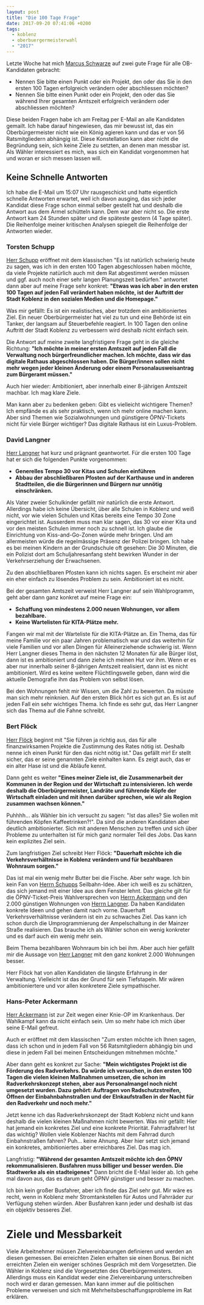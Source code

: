 ```yaml
---
layout: post
title: "Die 100 Tage Frage"
date: 2017-09-20 07:41:06 +0200
tags:
  - koblenz
  - oberbuergermeisterwahl
  - "2017"
---
```

Letzte Woche hat mich [Marcus Schwarze](https://twitter.com/marcusschwarze) auf zwei gute Frage für alle OB-Kandidaten gebracht:

* Nennen Sie bitte einen Punkt oder ein Projekt, den oder das Sie in den ersten 100 Tagen erfolgreich verändern oder abschliessen möchten?
* Nennen Sie bitte einen Punkt oder ein Projekt, den oder das Sie während Ihrer gesamten Amtszeit erfolgreich verändern oder abschliessen möchten?

Diese beiden Fragen habe ich am Freitag per E-Mail an alle Kandidaten gemailt. Ich habe darauf hingewiesen, das mir bewusst ist, das ein Oberbürgermeister nicht wie ein König agieren kann und das er von 56 Ratsmitgliedern abhängig ist. Diese Konstellation kann aber nicht die Begründung sein, sich keine Ziele zu setzten, an denen man messbar ist. Als Wähler interessiert es mich, was sich ein Kandidat vorgenommen hat und woran er sich messen lassen will.

## Keine Schnelle Antworten

Ich habe die E-Mail um 15:07 Uhr rausgeschickt und hatte eigentlich schnelle Antworten erwartet, weil ich davon ausging, das sich jeder Kandidat diese Frage schon einmal selber gestellt hat und deshalb die Antwort aus dem Ärmel schütteln kann. Dem war aber nicht so. Die erste Antwort kam 24 Stunden später und die späteste gestern (4 Tage später). Die Reihenfolge meiner kritischen Analysen spiegelt die Reihenfolge der Antworten wieder.

### Torsten Schupp

[Herr Schupp](/kandidaten/torsten_schupp.html) eröffnet mit dem klassischen "Es ist natürlich schwierig heute zu sagen, was ich in den ersten 100 Tagen abgeschlossen haben möchte, da viele Projekte natürlich auch mit dem Rat abgestimmt werden müssen und ggf. auch noch einer sehr langen Planungszeit bedürfen." antwortet dann aber auf meine Frage sehr konkret: **"Etwas was ich aber in den ersten 100 Tagen auf jeden Fall verändert haben möchte, ist der Auftritt der Stadt Koblenz in den sozialen Medien und die Homepage."**

Was mir gefällt: Es ist ein realistisches, aber trotzdem ein ambitioniertes Ziel. Ein neuer Oberbürgermeister hat viel zu tun und eine Behörde ist ein Tanker, der langsam auf Steuerbefehle reagiert. In 100 Tagen den online Auftritt der Stadt Koblenz zu verbessern wird deshalb nicht einfach sein.

Die Antwort auf meine zweite langfristigere Frage geht in die gleiche Richtung: **"Ich möchte in meiner ersten Amtszeit auf jeden Fall die Verwaltung noch bürgerfreundlicher machen. Ich möchte, dass wir das digitale Rathaus abgeschlossen haben. Die Bürger/innen sollen nicht mehr wegen jeder kleinen Änderung oder einem Personalausweisantrag zum Bürgeramt müssen."**

Auch hier wieder: Ambitioniert, aber innerhalb einer 8-jährigen Amtszeit machbar. Ich mag klare Ziele.

Man kann aber zu bedenken geben: Gibt es vielleicht wichtigere Themen? Ich empfände es als sehr praktisch, wenn ich mehr online machen kann. Aber sind Themen wie Sozialwohnungen und günstigere ÖPNV-Tickets nicht für viele Bürger wichtiger? Das digitale Rathaus ist ein Luxus-Problem.

### David Langner

[Herr Langner](/kandidaten/david_langner.html) hat kurz und prägnant geantwortet. Für die ersten 100 Tage hat er sich die folgenden Punkte vorgenommen:

- **Generelles Tempo 30 vor Kitas und Schulen einführen**
- **Abbau der abschließbaren Pfosten auf der Karthause und in anderen Stadtteilen, die die Bürgerinnen und Bürgern nur unnötig einschränken.**

Als Vater zweier Schulkinder gefällt mir natürlich die erste Antwort. Allerdings habe ich keine Übersicht, über alle Schulen in Koblenz und weiß nicht, vor wie vielen Schulen und Kitas bereits eine Tempo 30 Zone eingerichtet ist. Ausserdem muss man klar sagen, das 30 vor einer Kita und vor den meisten Schulen immer noch zu schnell ist. Ich glaube die Einrichtung von Kiss-and-Go-Zonen würde mehr bringen. Und am allermeisten würde die regelmässige Präsenz der Polizei bringen. Ich habe es bei meinen Kindern an der Grundschule oft gesehen: Die 30 Minuten, die ein Polizist dort am Schuljahresanfang steht bewirken Wunder in der Verkehrserziehung der Erwachsenen.

Zu den abschließbaren Pfosten kann ich nichts sagen. Es erscheint mir aber ein eher einfach zu lösendes Problem zu sein. Ambitioniert ist es nicht.

Bei der gesamten Amtszeit verweist Herr Langner auf sein Wahlprogramm, geht aber dann ganz konkret auf meine Frage ein:

- **Schaffung von mindestens 2.000 neuen Wohnungen, vor allem bezahlbare.**
- **Keine Wartelisten für KITA-Plätze mehr.**

Fangen wir mal mit der Warteliste für die KITA-Plätze an. Ein Thema, das für meine Familie vor ein paar Jahren problematisch war und das weiterhin für viele Familien und vor allen Dingen für Alleinerziehende schwierig ist. Wenn Herr Langner dieses Thema in den nächsten 12 Monaten für alle Bürger löst, dann ist es ambitioniert und dann ziehe ich meinen Hut vor ihm. Wenn er es aber nur innerhalb seiner 8-jährigen Amtszeit realisiert, dann ist es nicht ambitioniert. Wird es keine weitere Flüchtlingswelle geben, dann wird die aktuelle Demografie ihm das Problem von selbst lösen.

Bei den Wohnungen fehlt mir Wissen, um die Zahl zu bewerten. Da müsste man sich mehr reinknien. Auf den ersten Blick hört es sich gut an. Es ist auf jeden Fall ein sehr wichtiges Thema. Ich finde es sehr gut, das Herr Langner sich das Thema auf die Fahne schreibt.

### Bert Flöck

[Herr Flöck](/kandidaten/bert_floeck.html) beginnt mit "Sie führen ja richtig aus, das für alle finanzwirksamen Projekte die Zustimmung des Rates nötig ist. Deshalb nenne ich einen Punkt für den das nicht nötig ist." Das gefällt mir! Er stellt sicher, das er seine genannten Ziele einhalten kann. Es zeigt auch, das er ein alter Hase ist und die Abläufe kennt.

Dann geht es weiter **"Eines meiner Ziele ist, die Zusammenarbeit der Kommunen in der Region und der Wirtschaft zu intensivieren. Ich werde deshalb die Oberbürgermeister, Landräte und führende Köpfe der Wirtschaft einladen und mit ihnen darüber sprechen, wie wir als Region zusammen wachsen können."**

Puhhhh... als Wähler bin ich versucht zu sagen: "Ist das alles? Sie wollen mit führenden Köpfen Kaffeetrinken?!". Da sind die anderen Kandidaten aber deutlich ambitionierter. Sich mit anderen Menschen zu treffen und sich über Probleme zu unterhalten ist für mich ganz normaler Teil des Jobs. Das kann kein explizites Ziel sein.

Zum langfristigen Ziel schreibt Herr Flöck: **"Dauerhaft möchte ich die Verkehrsverhältnisse in Koblenz verändern und für bezahlbaren Wohnraum sorgen."**

Das ist mal ein wenig mehr Butter bei die Fische. Aber sehr wage. Ich bin kein Fan von [Herrn Schupps](/kandidaten/torsten_schupp.html) Seilbahn-Idee. Aber ich weiß es zu schätzen, das sich jemand mit einer Idee aus dem Fenster lehnt. Das gleiche gilt für die ÖPNV-Ticket-Preis Wahlversprechen von [Herrn Ackermann](/kandidaten/hans-peter_ackermann.html) und den 2.000 günstigen Wohnungen von [Herrn Langner](/kandidaten/david_langner.html). Da haben Kandidaten konkrete Ideen und gehen damit nach vorne. Dauerhaft Verkehrsverhältnisse verändern ist ein zu schwaches Ziel. Das kann ich schon durch die Umprogrammierung der Ampelschaltung in der Mainzer Straße realisieren. Das brauche ich als Wähler schon ein wenig konkreter und es darf auch ein wenig mehr sein.

Beim Thema bezahlbaren Wohnraum bin ich bei ihm. Aber auch hier gefällt mir die Aussage von [Herr Langner](/kandidaten/david_langner.html) mit den ganz konkret 2.000 Wohnungen besser.

Herr Flöck hat von allen Kandidaten die längste Erfahrung in der Verwaltung. Vielleicht ist das der Grund für sein Tiefstapeln. Mir wären ambitioniertere und vor allen konkretere Ziele sympathischer.

### Hans-Peter Ackermann

[Herr Ackermann](/kandidaten/hans-peter_ackermann.html) ist zur Zeit wegen einer Knie-OP im Krankenhaus. Der Wahlkampf kann da nicht einfach sein. Um so mehr habe ich mich über seine E-Mail gefreut.

Auch er eröffnet mit dem klassischen "Zum ersten möchte ich Ihnen sagen, dass ich schon und in jedem Fall von 56 Ratsmitgliedern abhängig bin und diese in jedem Fall bei meinen Entscheidungen mitnehmen möchte."

Aber dann geht es konkret zur Sache: **"Mein wichtigstes Projekt ist die Förderung des Radverkehrs. Da würde ich versuchen, in den ersten 100 Tagen die vielen kleinen Maßnahmen umsetzen, die schon im Radverkehrskonzept stehen, aber aus Personalmangel noch nicht umgesetzt wurden. Dazu gehört: Auftragen von Radschutzstreifen, Öffnen der Einbahnbahnstraßen und der EInkaufstraßen in der Nacht für den Radverkehr und noch mehr."**

Jetzt kenne ich das Radverkehrskonzept der Stadt Koblenz nicht und kann deshalb die vielen kleinen Maßnahmen nicht bewerten. Was mir gefällt: Hier hat jemand ein konkretes Ziel und eine konkrete Priorität. Fahrradfahrer! Ist das wichtig? Wollen viele Koblenzer Nachts mit dem Fahrrad durch Einbahnstraßen fahren? Puh... keine Ahnung. Aber hier setzt sich jemand ein konkretes, ambitioniertes aber erreichbares Ziel. Das mag ich.

Langfristig: **"Während der gesamten Amtszeit möchte ich den ÖPNV rekommunalisieren. Busfahren muss billiger und besser werden. Die Stadtwerke als ein stadteigenes"** Dann bricht die E-Mail leider ab. Ich gehe mal davon aus, das es darum geht ÖPNV günstiger und besser zu machen.

Ich bin kein großer Busfahrer, aber ich finde das Ziel sehr gut. Mir wäre es recht, wenn in Koblenz mehr Stromtankstellen für Autos und Fahrräder zur Verfügung stehen würden. Aber Busfahren kann jeder und deshalb ist das ein objektiv besseres Ziel.

# Ziele und Messbarkeit

Viele Arbeitnehmer müssen Zielvereinbarungen definieren und werden an diesen gemessen. Bei erreichten Zielen erhalten sie einen Bonus. Bei nicht erreichten Zielen ein weniger schönes Gespräch mit dem Vorgesetzten. Die Wähler in Koblenz sind die Vorgesetzten des Oberbürgermeisters. Allerdings muss ein Kandidat weder eine Zielvereinbarung unterschreiben noch wird er daran gemessen. Man kann immer auf die politischen Probleme verweisen und sich mit Mehrheitsbeschaffungsprobleme im Rat erklären.
